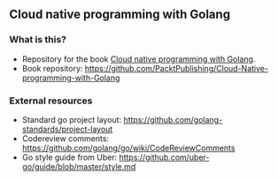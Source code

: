 ## Cloud native programming with Golang

### What is this?

- Repository for the
  book [Cloud native programming with Golang](https://www.packtpub.com/product/cloud-native-programming-with-golang).
- Book repository: https://github.com/PacktPublishing/Cloud-Native-programming-with-Golang

### External resources

- Standard go project layout: https://github.com/golang-standards/project-layout
- Codereview comments: https://github.com/golang/go/wiki/CodeReviewComments
- Go style guide from Uber: https://github.com/uber-go/guide/blob/master/style.md